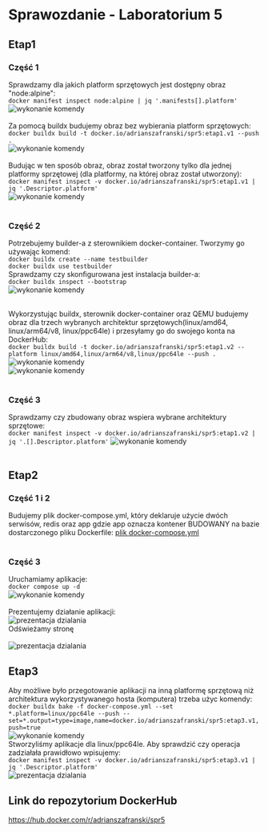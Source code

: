 # Sprawozdanie - Laboratorium 5

## Etap1

### Część 1

Sprawdzamy dla jakich platform sprzętowych jest dostępny obraz "node:alpine":<br />
```docker manifest inspect node:alpine | jq '.manifests[].platform'```<br />
![wykonanie komendy](https://github.com/Adrian54549/lab5_PFSwChO/blob/main/screenshots/etap1_nodeAlpine_platformySprzetowe.png)<br /><br />
Za pomocą buildx budujemy obraz bez wybierania platform sprzętowych:<br />
``` docker buildx build -t docker.io/adrianszafranski/spr5:etap1.v1 --push . ```<br />
![wykonanie komendy](https://github.com/Adrian54549/lab5_PFSwChO/blob/main/screenshots/etap1_budowaniePierwszegoObrazu.png)<br /><br />
Budując w ten sposób obraz, obraz został tworzony tylko dla jednej platformy sprzętowej (dla platformy, na której obraz został utworzony):<br />
```docker manifest inspect -v docker.io/adrianszafranski/spr5:etap1.v1 | jq '.Descriptor.platform'```<br />
![wykonanie komendy](https://github.com/Adrian54549/lab5_PFSwChO/blob/main/screenshots/etap1_platformyPierwszegoObrazu.png)<br /><br />
### Część 2

Potrzebujemy builder-a z sterownikiem docker-container. Tworzymy go używając komend:<br />
```docker buildx create --name testbuilder```<br />
```docker buildx use testbuilder```<br />
Sprawdzamy czy skonfigurowana jest instalacja builder-a:<br />
```docker buildx inspect --bootstrap```<br />
![wykonanie komendy](https://github.com/Adrian54549/lab5_PFSwChO/blob/main/screenshots/builder.png)<br /><br />


Wykorzystując buildx, sterownik docker-container oraz QEMU budujemy obraz dla trzech wybranych architektur sprzętowych(linux/amd64, linux/arm64/v8, linux/ppc64le) i przesyłamy go do swojego konta na DockerHub:<br />
```docker buildx build -t docker.io/adrianszafranski/spr5:etap1.v2 --platform linux/amd64,linux/arm64/v8,linux/ppc64le --push .```<br />
![wykonanie komendy](https://github.com/Adrian54549/lab5_PFSwChO/blob/main/screenshots/etap1_budowanieDrugiegoObrazu_cz1.png)<br />
![wykonanie komendy](https://github.com/Adrian54549/lab5_PFSwChO/blob/main/screenshots/etap1_budowanieDrugiegoObrazu_cz2.png)<br /><br />

### Część 3
Sprawdzamy czy zbudowany obraz wspiera wybrane architektury sprzętowe:<br />
 ```docker manifest inspect -v docker.io/adrianszafranski/spr5:etap1.v2 | jq '.[].Descriptor.platform'```
![wykonanie komendy](https://github.com/Adrian54549/lab5_PFSwChO/blob/main/screenshots/etap1_platformyDrugiegoObrazu.png)<br /><br />

## Etap2

### Część 1 i 2
Budujemy plik docker-compose.yml, który deklaruje użycie dwóch serwisów, redis oraz app gdzie app oznacza kontener BUDOWANY na bazie dostarczonego pliku Dockerfile:
[plik docker-compose.yml](https://github.com/Adrian54549/lab5_PFSwChO/blob/main/Dockerfile)<br /><br />

### Część 3
Uruchamiamy aplikacje:<br />
```docker compose up -d```<br />
![wykonanie komendy](https://github.com/Adrian54549/lab5_PFSwChO/blob/main/screenshots/etap2_uruchamianieUtworzonejAplikacji.png)<br /><br />
Prezentujemy działanie aplikacji:<br />
![prezentacja dzialania](https://github.com/Adrian54549/lab5_PFSwChO/blob/main/screenshots/etap2_prezentacjaDzialaniaUtworzonejAplikacji_cz1.png)<br />
Odświeżamy stronę<br /><br />
![prezentacja dzialania](https://github.com/Adrian54549/lab5_PFSwChO/blob/main/screenshots/etap2_prezentacjaDzialaniaUtworzonejAplikacji_cz2.png)<br />


## Etap3

Aby możliwe było przegotowanie aplikacji na inną platformę sprzętową niż architektura wykorzystywanego hosta (komputera) trzeba użyc komendy: <br />
```docker buildx bake -f docker-compose.yml --set *.platform=linux/ppc64le --push --set=*.output=type=image,name=docker.io/adrianszafranski/spr5:etap3.v1,push=true```<br />
![wykonanie komendy](https://github.com/Adrian54549/lab5_PFSwChO/blob/main/screenshots/etap3_wykonanieKomendy.png)<br />
Stworzyliśmy aplikacje dla linux/ppc64le. Aby sprawdzić czy operacja zadziałała prawidłowo wpisujemy:<br />
```docker manifest inspect -v docker.io/adrianszafranski/spr5:etap3.v1 | jq '.Descriptor.platform'```<br />
![prezentacja dzialania](https://github.com/Adrian54549/lab5_PFSwChO/blob/main/screenshots/etap3_wynik.png)<br />

## Link do repozytorium DockerHub
https://hub.docker.com/r/adrianszafranski/spr5
